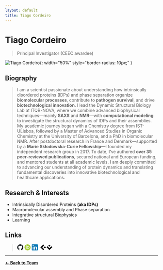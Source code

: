 ```yaml
---
layout: default
title: Tiago Cordeiro
---
```


# Tiago Cordeiro

> Principal Investigator (CEEC awardee)

![Tiago Cordeiro](/assets/images/team/cordeiro.jpg){: width="50%" style="border-radius: 10px;" }

## Biography
>I am a scientist passionate about understanding how intrinsically disordered proteins (IDPs) and phase separation organize **biomolecular processes**, contribute to **pathogen survival**, and drive **biotechnological innovation**. I lead the Dynamic Structural Biology Lab at ITQB-NOVA, where we combine advanced biophysical techniques—mainly **SAXS** and **NMR**—with **computational modeling** to investigate the structural dynamics of IDPs and their assemblies.
My academic journey began with a Chemistry degree from IST-ULisboa, followed by a Master of Advanced Studies in Organic Chemistry at the University of Barcelona, and a PhD in biomolecular NMR. After postdoctoral research in France and Denmark—supported by a **Marie Skłodowska-Curie Fellowship**—I founded my independent research group in 2017.
To date, I’ve authored **over 35 peer-reviewed publications**, secured national and European funding, and mentored students at all academic levels. I am deeply committed to advancing our understanding of protein dynamics and translating fundamental discoveries into innovative biotechnological and healthcare applications.

## Research & Interests

- Intrinsically Disordered Proteins **(aka IDPs)**
- Macromolecular assembly and Phase separation
- Integrative structural Biophysics
- Learning

## Links
> [<img src="/assets/images/icons/github_icon.png" alt="github" width="20" height="20">](https://github.com/CordeiroLab)
> [<img src="/assets/images/icons/orcid_icon.png" alt="orcid" width="20" height="20">](https://orcid.org/0000-0003-2663-3220)
> [<img src="/assets/images/icons/linkedin_icon.png" alt="linkedin" width="20" height="20">](https://www.linkedin.com/in/tiagoncordeiro)
> [<img src="/assets/images/icons/gscholar_icon.svg" alt="gscholar" width="0" height="20">](https://scholar.google.com/citations?user=ZKSPS14AAAAJ&hl=en)
>  [<img src="/assets/images/icons/ciencia-vitae_icon.png" alt="gscholar" width="40" height="20">](https://www.cienciavitae.pt//en/991A-E0D1-F2D2)

---

**[← Back to Team](/pages/team.html)**

